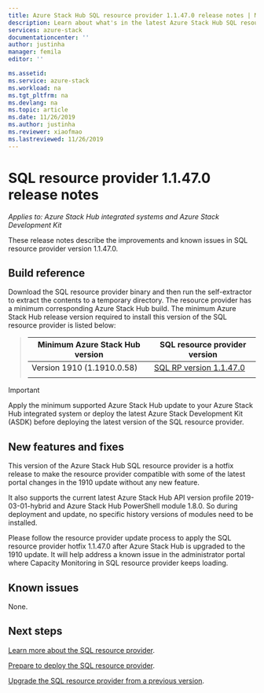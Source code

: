 ```yaml
---
title: Azure Stack Hub SQL resource provider 1.1.47.0 release notes | Microsoft Docs
description: Learn about what's in the latest Azure Stack Hub SQL resource provider update, including any known issues and where to download it.
services: azure-stack
documentationcenter: ''
author: justinha
manager: femila
editor: ''

ms.assetid:  
ms.service: azure-stack
ms.workload: na
ms.tgt_pltfrm: na
ms.devlang: na
ms.topic: article
ms.date: 11/26/2019
ms.author: justinha
ms.reviewer: xiaofmao
ms.lastreviewed: 11/26/2019
---
```


# SQL resource provider 1.1.47.0 release notes

*Applies to: Azure Stack Hub integrated systems and Azure Stack Development Kit*

These release notes describe the improvements and known issues in SQL resource provider version 1.1.47.0.

## Build reference
Download the SQL resource provider binary and then run the self-extractor to extract the contents to a temporary directory. The resource provider has a minimum corresponding Azure Stack Hub build. The minimum Azure Stack Hub release version required to install this version of the SQL resource provider is listed below:

> |Minimum Azure Stack Hub version|SQL resource provider version|
> |-----|-----|
> |Version 1910 (1.1910.0.58)|[SQL RP version 1.1.47.0](https://aka.ms/azurestacksqlrp11470)|  
> |     |     |

> [!IMPORTANT]
> Apply the minimum supported Azure Stack Hub update to your Azure Stack Hub integrated system or deploy the latest Azure Stack Development Kit (ASDK) before deploying the latest version of the SQL resource provider.

## New features and fixes

This version of the Azure Stack Hub SQL resource provider is a hotfix release to make the resource provider compatible with some of the latest portal changes in the 1910 update without any new feature.

It also supports the current latest Azure Stack Hub API version profile 2019-03-01-hybrid and Azure Stack Hub PowerShell module 1.8.0. So during deployment and update, no specific history versions of modules need to be installed.

Please follow the resource provider update process to apply the SQL resource provider hotfix 1.1.47.0 after Azure Stack Hub is upgraded to the 1910 update. It will help address a known issue in the administrator portal where Capacity Monitoring in SQL resource provider keeps loading.

## Known issues

None.

## Next steps
[Learn more about the SQL resource provider](azure-stack-sql-resource-provider.md).

[Prepare to deploy the SQL resource provider](azure-stack-sql-resource-provider-deploy.md#prerequisites).

[Upgrade the SQL resource provider from a previous version](azure-stack-sql-resource-provider-update.md). 
